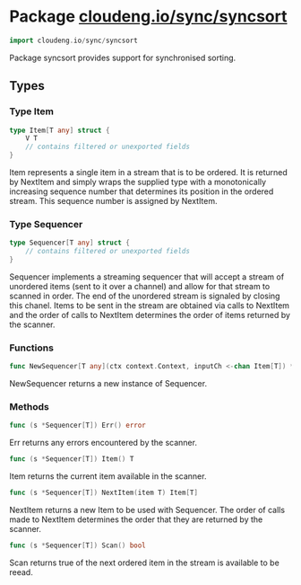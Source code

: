 # Package [cloudeng.io/sync/syncsort](https://pkg.go.dev/cloudeng.io/sync/syncsort?tab=doc)

```go
import cloudeng.io/sync/syncsort
```

Package syncsort provides support for synchronised sorting.

## Types
### Type Item
```go
type Item[T any] struct {
	V T
	// contains filtered or unexported fields
}
```
Item represents a single item in a stream that is to be ordered. It is
returned by NextItem and simply wraps the supplied type with a monotonically
increasing sequence number that determines its position in the ordered
stream. This sequence number is assigned by NextItem.


### Type Sequencer
```go
type Sequencer[T any] struct {
	// contains filtered or unexported fields
}
```
Sequencer implements a streaming sequencer that will accept a stream of
unordered items (sent to it over a channel) and allow for that stream to
scanned in order. The end of the unordered stream is signaled by closing
this chanel. Items to be sent in the stream are obtained via calls to
NextItem and the order of calls to NextItem determines the order of items
returned by the scanner.

### Functions

```go
func NewSequencer[T any](ctx context.Context, inputCh <-chan Item[T]) *Sequencer[T]
```
NewSequencer returns a new instance of Sequencer.



### Methods

```go
func (s *Sequencer[T]) Err() error
```
Err returns any errors encountered by the scanner.


```go
func (s *Sequencer[T]) Item() T
```
Item returns the current item available in the scanner.


```go
func (s *Sequencer[T]) NextItem(item T) Item[T]
```
NextItem returns a new Item to be used with Sequencer. The order of calls
made to NextItem determines the order that they are returned by the scanner.


```go
func (s *Sequencer[T]) Scan() bool
```
Scan returns true of the next ordered item in the stream is available to be
reead.







